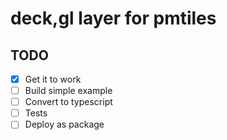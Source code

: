 # deck,gl layer for pmtiles

## TODO
- [x] Get it to work
- [ ] Build simple example
- [ ] Convert to typescript
- [ ] Tests
- [ ] Deploy as package

